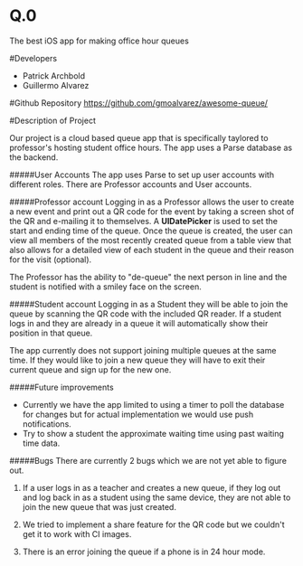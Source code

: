 # Q.0
The best iOS app for making office hour queues

#Developers

- Patrick Archbold
- Guillermo Alvarez

#Github Repository
https://github.com/gmoalvarez/awesome-queue/

#Description of Project

Our project is a cloud based queue app that is specifically taylored to professor's hosting student office hours. The app uses a Parse database as the backend.

#####User Accounts
The app uses Parse to set up user accounts with different roles. There are Professor accounts and User accounts.

#####Professor account
Logging in as a Professor allows the user to create a new event and print out a QR code for the event by taking a screen shot of the QR and e-mailing it to themselves. A **UIDatePicker** is used to set the start and ending time of the queue. Once the queue is created, the user can view all members of the most recently created queue from a table view that also allows for a detailed view of each student in the queue and their reason for the visit (optional).

The Professor has the ability to "de-queue" the next person in line and the student is notified with a smiley face on the screen.

#####Student account 
Logging in as a Student they will be able to join the queue by scanning the QR code with the included QR reader. If a student logs in and they are already in a queue it will automatically show their position in that queue. 

The app currently does not support joining multiple queues at the same time. If they would like to join a new queue they will have to exit their current queue and sign up for the new one.

#####Future improvements
- Currently we have the app limited to using a timer to poll the database for changes but for actual implementation we would use push notifications.
- Try to show a student the approximate waiting time using past waiting time data.


#####Bugs
There are currently 2 bugs which we are not yet able to figure out.

1. If a user logs in as a teacher and creates a new queue, if they log out and log back in as a student using the same device, they are not able to join the new queue that was just created.

2. We tried to implement a share feature for the QR code but we couldn't get it to work with CI images.
3. There is an error joining the queue if a phone is in 24 hour mode.

